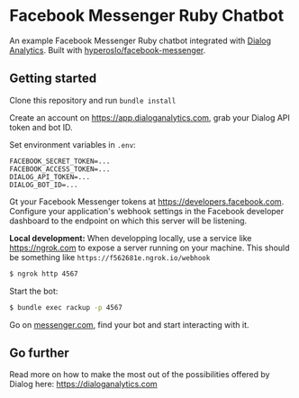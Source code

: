# Facebook Messenger Ruby Chatbot

An example Facebook Messenger Ruby chatbot integrated with [Dialog Analytics](https://dialoganalytics.com). Built with [hyperoslo/facebook-messenger](https://github.com/hyperoslo/facebook-messenger).

## Getting started

Clone this repository and run `bundle install`

Create an account on https://app.dialoganalytics.com, grab your Dialog API token and bot ID.

Set environment variables in `.env`:

```
FACEBOOK_SECRET_TOKEN=...
FACEBOOK_ACCESS_TOKEN=...
DIALOG_API_TOKEN=...
DIALOG_BOT_ID=...
```

Gt your Facebook Messenger tokens at https://developers.facebook.com. Configure your application's webhook settings in the Facebook developer dashboard to the endpoint on which this server will be listening.

__Local development:__ When developping locally, use a service like https://ngrok.com to expose a server running on your machine. This should be something like `https://f562681e.ngrok.io/webhook`

```bash
$ ngrok http 4567
```

Start the bot:

```bash
$ bundle exec rackup -p 4567
```

Go on [messenger.com](https://www.messenger.com), find your bot and start interacting with it.

## Go further

Read more on how to make the most out of the possibilities offered by Dialog here: https://dialoganalytics.com
